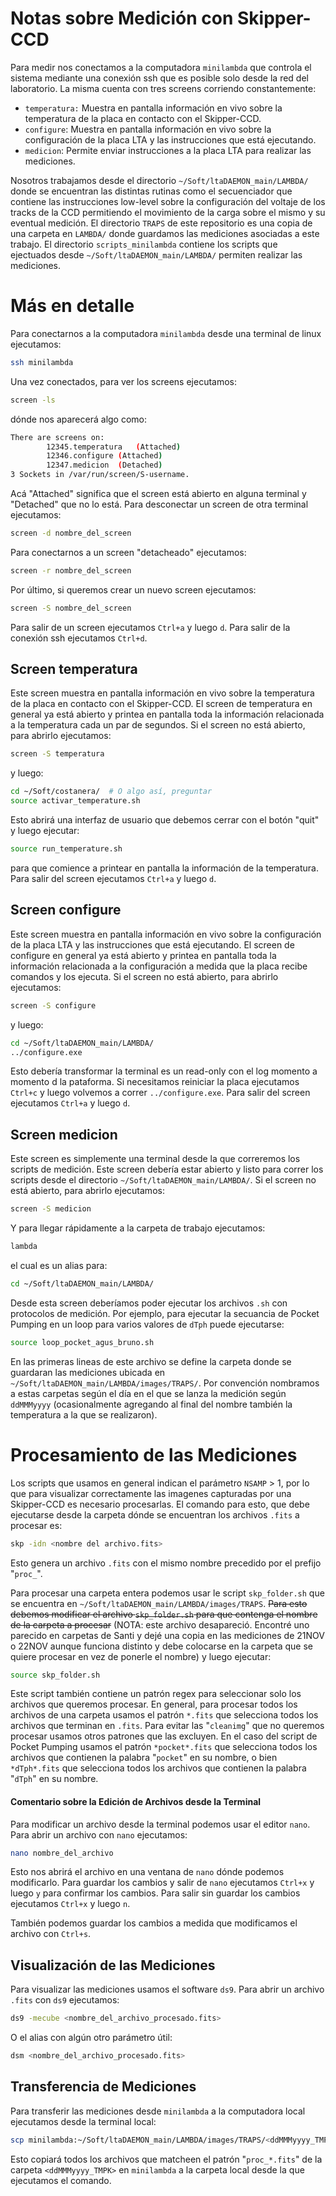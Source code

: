 # Notas sobre Medición con Skipper-CCD
Para medir nos conectamos a la computadora `minilambda` que controla el sistema mediante una conexión ssh que es posible solo desde la red del laboratorio. La misma cuenta con tres screens corriendo constantemente:

* `temperatura:` Muestra en pantalla información en vivo sobre la temperatura de la placa en contacto con el Skipper-CCD.
* `configure`: Muestra en pantalla información en vivo sobre la configuración de la placa LTA y las instrucciones que está ejecutando.
* `medicion`: Permite enviar instrucciones a la placa LTA para realizar las mediciones.

Nosotros trabajamos desde el directorio `~/Soft/ltaDAEMON_main/LAMBDA/` donde se encuentran las distintas rutinas como el secuenciador que contiene las instrucciones low-level sobre la configuración del voltaje de los tracks de la CCD permitiendo el movimiento de la carga sobre el mismo y su eventual medición. El directorio `TRAPS` de este repositorio es una copia de una carpeta en `LAMBDA/` donde guardamos las mediciones asociadas a este trabajo. El directorio `scripts_minilambda` contiene los scripts que ejectuados desde `~/Soft/ltaDAEMON_main/LAMBDA/` permiten realizar las mediciones.


# Más en detalle
Para conectarnos a la computadora `minilambda` desde una terminal de linux ejecutamos:
```bash
ssh minilambda
```
Una vez conectados, para ver los screens ejecutamos:
```bash
screen -ls
```
dónde nos aparecerá algo como:
```bash
There are screens on:
        12345.temperatura	(Attached)
        12346.configure	(Attached)
        12347.medicion	(Detached)
3 Sockets in /var/run/screen/S-username.
```
Acá "Attached" significa que el screen está abierto en alguna terminal y "Detached" que no lo está. Para desconectar un screen de otra terminal ejecutamos:
```bash
screen -d nombre_del_screen
```
Para conectarnos a un screen "detacheado" ejecutamos:
```bash
screen -r nombre_del_screen
```
Por último, si queremos crear un nuevo screen ejecutamos:
```bash
screen -S nombre_del_screen
```
Para salir de un screen ejecutamos `Ctrl+a` y luego `d`. Para salir de la conexión ssh ejecutamos `Ctrl+d`.

## Screen temperatura
Este screen muestra en pantalla información en vivo sobre la temperatura de la placa en contacto con el Skipper-CCD. El screen de temperatura en general ya está abierto y printea en pantalla toda la información relacionada a la temperatura cada un par de segundos. Si el screen no está abierto, para abrirlo ejecutamos:
```bash
screen -S temperatura
```
y luego:
```bash
cd ~/Soft/costanera/  # O algo así, preguntar
source activar_temperature.sh
```
Esto abrirá una interfaz de usuario que debemos cerrar con el botón "quit" y luego ejecutar:
```bash
source run_temperature.sh
```
para que comience a printear en pantalla la información de la temperatura. Para salir del screen ejecutamos `Ctrl+a` y luego `d`.

## Screen configure
Este screen muestra en pantalla información en vivo sobre la configuración de la placa LTA y las instrucciones que está ejecutando. El screen de configure en general ya está abierto y printea en pantalla toda la información relacionada a la configuración a medida que la placa recibe comandos y los ejecuta. Si el screen no está abierto, para abrirlo ejecutamos:
```bash
screen -S configure
```
y luego:
```bash
cd ~/Soft/ltaDAEMON_main/LAMBDA/
../configure.exe
```
Esto debería transformar la terminal es un read-only con el log momento a momento d la pataforma. Si necesitamos reiniciar la placa ejecutamos `Ctrl+c` y luego volvemos a correr `../configure.exe`. Para salir del screen ejecutamos `Ctrl+a` y luego `d`.

## Screen medicion
Este screen es simplemente una terminal desde la que correremos los scripts de medición. Este screen debería estar abierto y listo para correr los scripts desde el directorio `~/Soft/ltaDAEMON_main/LAMBDA/`. Si el screen no está abierto, para abrirlo ejecutamos:
```bash
screen -S medicion
```
Y para llegar rápidamente a la carpeta de trabajo ejecutamos:
```bash
lambda
```
el cual es un alias para:
```bash
cd ~/Soft/ltaDAEMON_main/LAMBDA/
```

Desde esta screen deberíamos poder ejecutar los archivos `.sh` con protocolos de medición. Por ejemplo, para ejecutar la secuancia de Pocket Pumping en un loop para varios valores de `dTph` puede ejecutarse:
```bash
source loop_pocket_agus_bruno.sh
```
En las primeras lineas de este archivo se define la carpeta donde se guardaran las mediciones ubicada en `~/Soft/ltaDAEMON_main/LAMBDA/images/TRAPS/`. Por convención nombramos a estas carpetas según el día en el que se lanza la medición según `ddMMMyyyy` (ocasionalmente agregando al final del nombre también la temperatura a la que se realizaron).

# Procesamiento de las Mediciones
Los scripts que usamos en general indican el parámetro `NSAMP` > 1, por lo que para visualizar correctamente las imagenes capturadas por una Skipper-CCD es necesario procesarlas. El comando para esto, que debe ejecutarse desde la carpeta dónde se encuentran los archivos `.fits` a procesar es:
```bash
skp -idn <nombre del archivo.fits>
```
Esto genera un archivo `.fits` con el mismo nombre precedido por el prefijo "`proc_`".

Para procesar una carpeta entera podemos usar le script `skp_folder.sh` que se encuentra en `~/Soft/ltaDAEMON_main/LAMBDA/images/TRAPS`. ~~Para esto debemos modificar el archivo `skp_folder.sh` para que contenga el nombre de la carpeta a procesar~~ (NOTA: este archivo desapareció. Encontré uno parecido en carpetas de Santi y dejé una copia en las mediciones de 21NOV o 22NOV aunque funciona distinto y debe colocarse en la carpeta que se quiere procesar en vez de ponerle el nombre) y luego ejecutar:
```bash
source skp_folder.sh
```
Este script también contiene un patrón regex para seleccionar solo los archivos que queremos procesar. En general, para procesar todos los archivos de una carpeta usamos el patrón `*.fits` que selecciona todos los archivos que terminan en `.fits`. Para evitar las "`cleanimg`" que no queremos procesar usamos otros patrones que las excluyen. En el caso del script de Pocket Pumping usamos el patrón `*pocket*.fits` que selecciona todos los archivos que contienen la palabra "`pocket`" en su nombre, o bien `*dTph*.fits` que selecciona todos los archivos que contienen la palabra "`dTph`" en su nombre.

#### Comentario sobre la Edición de Archivos desde la Terminal
Para modificar un archivo desde la terminal podemos usar el editor `nano`. Para abrir un archivo con `nano` ejecutamos:
```bash
nano nombre_del_archivo
```
Esto nos abrirá el archivo en una ventana de `nano` dónde podemos modificarlo. Para guardar los cambios y salir de `nano` ejecutamos `Ctrl+x` y luego `y` para confirmar los cambios. Para salir sin guardar los cambios ejecutamos `Ctrl+x` y luego `n`.

También podemos guardar los cambios a medida que modificamos el archivo con `Ctrl+s`.

## Visualización de las Mediciones
Para visualizar las mediciones usamos el software `ds9`. Para abrir un archivo `.fits` con `ds9` ejecutamos:
```bash
ds9 -mecube <nombre_del_archivo_procesado.fits>
```
O el alias con algún otro parámetro útil:
```bash
dsm <nombre_del_archivo_procesado.fits>
```

## Transferencia de Mediciones
Para transferir las mediciones desde `minilambda` a la computadora local ejecutamos desde la terminal local:
```bash
scp minilambda:~/Soft/ltaDAEMON_main/LAMBDA/images/TRAPS/<ddMMMyyyy_TMPK>/proc_*.fits .
```
Esto copiará todos los archivos que matcheen el patrón "`proc_*.fits`" de la carpeta `<ddMMMyyyy_TMPK>` en `minilambda` a la carpeta local desde la que ejecutamos el comando.